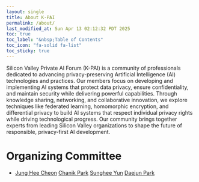 ```yaml
---
layout: single
title: About K-PAI
permalink: /about/
last_modified_at: Sun Apr 13 02:12:32 PDT 2025
toc: true
toc_label: "&nbsp;Table of Contents"
toc_icon: "fa-solid fa-list"
toc_sticky: true
---
```


Silicon Valley Private AI Forum (K-PAI) is a community of professionals
dedicated to advancing privacy-preserving Artificial Intelligence (AI) technologies and practices.
Our members focus on developing and implementing AI systems that protect data privacy, ensure confidentiality,
and maintain security while delivering powerful capabilities.
Through knowledge sharing, networking, and collaborative innovation,
we explore techniques like federated learning, homomorphic encryption,
and differential privacy to build AI systems that respect individual privacy rights while driving technological progress.
Our community brings together experts from leading Silicon Valley organizations to shape the future of responsible, privacy-first AI development.

# Organizing Committee

- [Jung Hee Cheon](https://en.wikipedia.org/wiki/Jung_Hee_Cheon)
[Chanik Park](https://www.linkedin.com/in/chanik-park-14878b32/)
[Sunghee Yun](https://sungheeyun.github.io/)
[Daejun Park](https://www.linkedin.com/in/daejunpark/)
